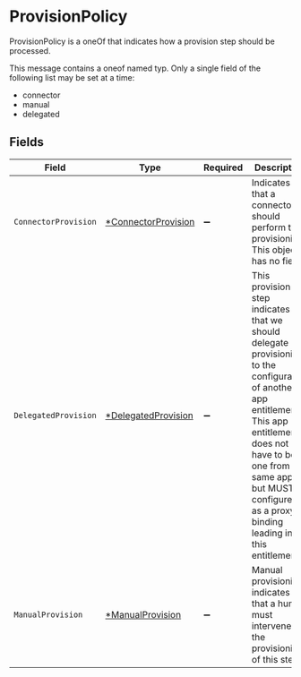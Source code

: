 # ProvisionPolicy

 ProvisionPolicy is a oneOf that indicates how a provision step should be processed.


This message contains a oneof named typ. Only a single field of the following list may be set at a time:
  - connector
  - manual
  - delegated



## Fields

| Field                                                                                                                                                                                                                                                          | Type                                                                                                                                                                                                                                                           | Required                                                                                                                                                                                                                                                       | Description                                                                                                                                                                                                                                                    |
| -------------------------------------------------------------------------------------------------------------------------------------------------------------------------------------------------------------------------------------------------------------- | -------------------------------------------------------------------------------------------------------------------------------------------------------------------------------------------------------------------------------------------------------------- | -------------------------------------------------------------------------------------------------------------------------------------------------------------------------------------------------------------------------------------------------------------- | -------------------------------------------------------------------------------------------------------------------------------------------------------------------------------------------------------------------------------------------------------------- |
| `ConnectorProvision`                                                                                                                                                                                                                                           | [*ConnectorProvision](../../models/shared/connectorprovision.md)                                                                                                                                                                                               | :heavy_minus_sign:                                                                                                                                                                                                                                             |  Indicates that a connector should perform the provisioning. This object has no fields.<br/>                                                                                                                                                                   |
| `DelegatedProvision`                                                                                                                                                                                                                                           | [*DelegatedProvision](../../models/shared/delegatedprovision.md)                                                                                                                                                                                               | :heavy_minus_sign:                                                                                                                                                                                                                                             |  This provision step indicates that we should delegate provisioning to the configuration of another app entitlement. This app entitlement does not have to be one from the same app, but MUST be configured as a proxy binding leading into this entitlement.<br/> |
| `ManualProvision`                                                                                                                                                                                                                                              | [*ManualProvision](../../models/shared/manualprovision.md)                                                                                                                                                                                                     | :heavy_minus_sign:                                                                                                                                                                                                                                             |  Manual provisioning indicates that a human must intervene for the provisioning of this step.<br/>                                                                                                                                                             |